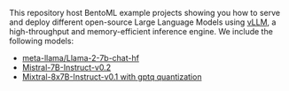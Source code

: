 This repository host BentoML example projects showing you how to serve and deploy different open-source Large Language Models using [vLLM](https://vllm.ai), a high-throughput and memory-efficient inference engine. We include the following models:

- [meta-llama/Llama-2-7b-chat-hf](llama2-7b-chat/)
- [Mistral-7B-Instruct-v0.2](mistral-7b-instruct/)
- [Mixtral-8x7B-Instruct-v0.1 with gptq quantization](mistral-7b-instruct/)
